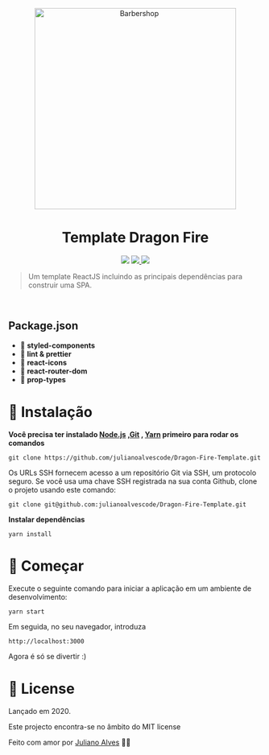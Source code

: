 

<p  align="center">
<img  src="https://storage.ning.com/topology/rest/1.0/file/get/2506951374?profile=original"  width="400" alt="Barbershop">
</p>


<h1 align="center">Template Dragon Fire</h1>



<p  align="center">
<img  src="https://img.shields.io/badge/author-Juliano%20Alves-red" />
</a>
<a  href="">
<img  src="https://img.shields.io/github/stars/julianoalvescode/Barber" />
</a>
<a  href="">
<img  src="https://img.shields.io/github/license/julianoalvescode/Barber" />
</a>

</p>




> Um template ReactJS incluindo as principais dependências para construir uma SPA.



<br />




## Package.json

 * 💅 **styled-components**
 * 💆 **lint & prettier**
 * 📲 **react-icons**
 * 🚸 **react-router-dom**
 * 📓 **prop-types**






# :construction_worker: Instalação



**Você precisa ter instalado [Node.js](https://nodejs.org/en/download/) ,[Git](https://git-scm.com/downloads) , [Yarn](https://yarnpkg.com/) primeiro para rodar os comandos**



```git clone https://github.com/julianoalvescode/Dragon-Fire-Template.git```



Os URLs SSH fornecem acesso a um repositório Git via SSH, um protocolo seguro. Se você usa uma chave SSH registrada na sua conta Github, clone o projeto usando este comando:



```git clone git@github.com:julianoalvescode/Dragon-Fire-Template.git```



**Instalar dependências**



```yarn install```







# :runner: Começar





Execute o seguinte comando para iniciar a aplicação em um ambiente de desenvolvimento:



```yarn start```

  Em seguida, no seu navegador, introduza

    http://localhost:3000

Agora é só se divertir :)



# :closed_book: License



Lançado em 2020.

Este projecto encontra-se no âmbito do MIT license



Feito com amor por [Juliano Alves](https://github.com/julianoalvescode) 💜🚀


